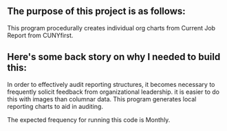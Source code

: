 ## The purpose of this project is as follows:
This program procedurally creates individual org charts from Current Job Report from CUNYfirst.
## Here's some back story on why I needed to build this:
In order to effectively audit reporting structures, it becomes necessary to frequently solicit feedback from organizational leadership. it is easier to do this with images than columnar data. This program generates local reporting charts to aid in auditing.



The expected frequency for running this code is Monthly.